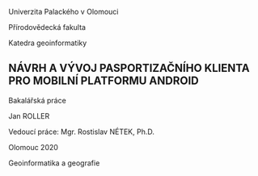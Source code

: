 Univerzita Palackého v Olomouci

Přírodovědecká fakulta

Katedra geoinformatiky

## NÁVRH A VÝVOJ PASPORTIZAČNÍHO KLIENTA PRO MOBILNÍ PLATFORMU ANDROID
Bakalářská práce

Jan ROLLER

Vedoucí práce: Mgr. Rostislav NÉTEK, Ph.D.

Olomouc 2020

Geoinformatika a geografie
